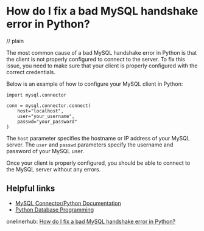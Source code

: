 # How do I fix a bad MySQL handshake error in Python?
// plain

The most common cause of a bad MySQL handshake error in Python is that the client is not properly configured to connect to the server. To fix this issue, you need to make sure that your client is properly configured with the correct credentials.

Below is an example of how to configure your MySQL client in Python:

```
import mysql.connector

conn = mysql.connector.connect(
    host="localhost",
    user="your_username",
    passwd="your_password"
)
```

The `host` parameter specifies the hostname or IP address of your MySQL server. The `user` and `passwd` parameters specify the username and password of your MySQL user.

Once your client is properly configured, you should be able to connect to the MySQL server without any errors.

## Helpful links
- [MySQL Connector/Python Documentation](https://dev.mysql.com/doc/connector-python/en/)
- [Python Database Programming](https://www.guru99.com/python-database-programming.html)

onelinerhub: [How do I fix a bad MySQL handshake error in Python?](https://onelinerhub.com/python-mysql/how-do-i-fix-a-bad-mysql-handshake-error-in-python)